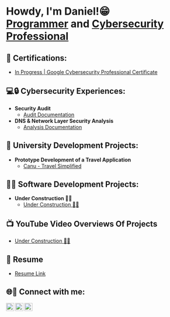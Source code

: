 
<h1>Howdy, I'm Daniel!😁 <br/><a href="https://github.com/danielmchristian">Programmer</a> and <a href="https://www.linkedin.com/in/danielcmorley/">Cybersecurity Professional</a></a></h1>

<h2>📖 Certifications:</h2>

- [In Progress | Google Cybersecurity Professional Certificate](https://www.coursera.org/programs/summer-microcredential-opportunity-lx1nw/professional-certificates/google-cybersecurity?collectionId=bcba1)

<h2>💻🔒 Cybersecurity Experiences:</h2>

- <b>Security Audit</b>
  - [Audit Documentation](https://drive.google.com/drive/folders/1ZxsV4H5zldB9mGJSDBmzcN2MbxO-R3Ql?usp=sharing)
- <b>DNS & Network Layer Security Analysis</b>
  - [Analysis Documentation](https://drive.google.com/drive/folders/1oB-ma1-Ws8iekVESV8Zvnx3tE9oE452K?usp=sharing)
 

<h2>🔬 University Development Projects:</h2>

- <b>Prototype Development of a Travel Application</b>
  - [Canu - Travel Simplified](https://github.com/danielmchristian)
 

<h2>👨‍💻 Software Development Projects:</h2>

- <b>Under Construction 🚧👷</b>
  - [Under Construction 🚧👷](https://github.com/danielmchristian)

<h2>📺 YouTube Video Overviews Of Projects</h2>

- [Under Construction 🚧👷](https://www.youtube.com/@notsleepyjesus)

## 📄 Resume
- [Resume Link](https://drive.google.com/file/d/1M7OkvJJFtTs67pLL01UczhYMb4DmZFPA/view?usp=sharing)


<h2> 🌐🔗 Connect with me:</h2>

[<img align="left" alt="DanielMorley | YouTube" width="22px" src="https://cdn.jsdelivr.net/npm/simple-icons@v3/icons/youtube.svg" />][youtube]
[<img align="left" alt="DanielMorley | LinkedIn" width="22px" src="https://cdn.jsdelivr.net/npm/simple-icons@v3/icons/linkedin.svg" />][linkedin]
[<img align="left" alt="DanielMorley | Instagram" width="22px" src="https://cdn.jsdelivr.net/npm/simple-icons@v3/icons/instagram.svg" />][instagram]

[youtube]: https://www.youtube.com/@notsleepyjesus
[instagram]: https://www.instagram.com/danielcmorley/
[linkedin]: https://linkedin.com/in/danielcmorley
